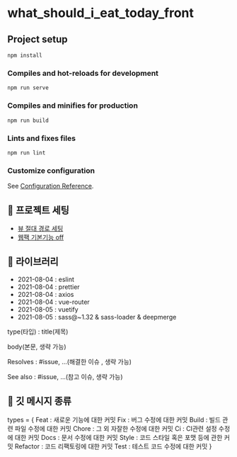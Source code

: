 # what_should_i_eat_today_front

## Project setup
```
npm install
```

### Compiles and hot-reloads for development
```
npm run serve
```

### Compiles and minifies for production
```
npm run build
```

### Lints and fixes files
```
npm run lint
```

### Customize configuration
See [Configuration Reference](https://cli.vuejs.org/config/).



📌 프로젝트 세팅
-
* [뷰 절대 경로 세팅](./jsconfig.json)
* [웹팩 기본기능 off](./vue.config.js)



📌 라이브러리
-
* 2021-08-04 : eslint
* 2021-08-04 : prettier
* 2021-08-04 : axios
* 2021-08-04 : vue-router
* 2021-08-05 : vuetify
* 2021-08-05 : sass@~1.32 & sass-loader & deepmerge


type(타입) : title(제목)

body(본문, 생략 가능)

Resolves : #issue, ...(해결한 이슈 , 생략 가능)

See also : #issue, ...(참고 이슈, 생략 가능)


📌 깃 메시지 종류
-
types = {
  Feat : 새로운 기능에 대한 커밋
  Fix : 버그 수정에 대한 커밋
  Build : 빌드 관련 파일 수정에 대한 커밋
  Chore : 그 외 자잘한 수정에 대한 커밋
  Ci : CI관련 설정 수정에 대한 커밋
  Docs : 문서 수정에 대한 커밋
  Style : 코드 스타일 혹은 포맷 등에 관한 커밋
  Refactor :  코드 리팩토링에 대한 커밋
  Test : 테스트 코드 수정에 대한 커밋
}
